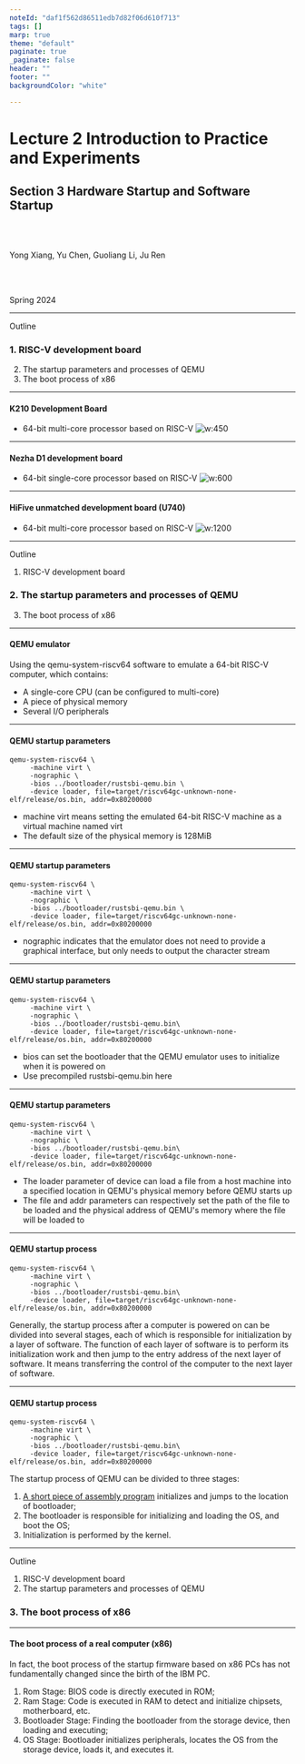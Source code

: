 ```yaml
---
noteId: "daf1f562d86511edb7d82f06d610f713"
tags: []
marp: true
theme: "default"
paginate: true
_paginate: false
header: ""
footer: ""
backgroundColor: "white"

---
```


<!-- theme: gaia -->
<!-- _class: lead -->

# Lecture 2 Introduction to Practice and Experiments
## Section 3 Hardware Startup and Software Startup

<br>
<br>

Yong Xiang, Yu Chen, Guoliang Li, Ju Ren

<br>
<br>

Spring 2024

---
Outline

### 1. RISC-V development board
2. The startup parameters and processes of QEMU
3. The boot process of x86

---
#### K210 Development Board
- 64-bit multi-core processor based on RISC-V
![w:450](figs/k210.png)

---
#### Nezha D1 development board
- 64-bit single-core processor based on RISC-V
![w:600](figs/d1.png)

---
#### HiFive unmatched development board (U740)
- 64-bit multi-core processor based on RISC-V 
![w:1200](figs/sifive-hardware.png)

---
Outline

1. RISC-V development board
### 2. The startup parameters and processes of QEMU
3. The boot process of x86

---

#### QEMU emulator

Using the qemu-system-riscv64 software to emulate a 64-bit RISC-V computer, which contains:
- A single-core CPU (can be configured to multi-core)
- A piece of physical memory
- Several I/O peripherals

---
#### QEMU startup parameters
```
qemu-system-riscv64 \
     -machine virt \
     -nographic \
     -bios ../bootloader/rustsbi-qemu.bin \
     -device loader, file=target/riscv64gc-unknown-none-elf/release/os.bin, addr=0x80200000
```
- machine virt means setting the emulated 64-bit RISC-V machine as a virtual machine named virt
- The default size of the physical memory is 128MiB

---
#### QEMU startup parameters
```
qemu-system-riscv64 \
     -machine virt \
     -nographic \
     -bios ../bootloader/rustsbi-qemu.bin \
     -device loader, file=target/riscv64gc-unknown-none-elf/release/os.bin, addr=0x80200000
```
- nographic indicates that the emulator does not need to provide a graphical interface, but only needs to output the character stream 


---
#### QEMU startup parameters
```
qemu-system-riscv64 \
     -machine virt \
     -nographic \
     -bios ../bootloader/rustsbi-qemu.bin\
     -device loader, file=target/riscv64gc-unknown-none-elf/release/os.bin, addr=0x80200000
```
- bios can set the bootloader that the QEMU emulator uses to initialize when it is powered on
- Use precompiled rustsbi-qemu.bin here

---
#### QEMU startup parameters
```
qemu-system-riscv64 \
     -machine virt \
     -nographic \
     -bios ../bootloader/rustsbi-qemu.bin\
     -device loader, file=target/riscv64gc-unknown-none-elf/release/os.bin, addr=0x80200000
```
- The loader parameter of device can load a file from a host machine into a specified location in QEMU's physical memory before QEMU starts up
- The file and addr parameters can respectively set the path of the file to be loaded and the physical address of QEMU's memory where the file will be loaded to

---
#### QEMU startup process

```
qemu-system-riscv64 \
     -machine virt \
     -nographic \
     -bios ../bootloader/rustsbi-qemu.bin\
     -device loader, file=target/riscv64gc-unknown-none-elf/release/os.bin, addr=0x80200000
```
Generally, the startup process after a computer is powered on can be divided into several stages, each of which is responsible for initialization by a layer of software. The function of each layer of software is to perform its initialization work and then jump to the entry address of the next layer of software. It means transferring the control of the computer to the next layer of software.

---

<style scoped>
{
  font-size: 30px
}
</style>


#### QEMU startup process

```
qemu-system-riscv64 \
     -machine virt \
     -nographic \
     -bios ../bootloader/rustsbi-qemu.bin\
     -device loader, file=target/riscv64gc-unknown-none-elf/release/os.bin, addr=0x80200000
```
The startup process of QEMU can be divided to three stages:
1. [A short piece of assembly program](https://github.com/LearningOS/qemu/blob/386b2a5767f7642521cd07930c681ec8a6057e60/hw/riscv/virt.c#L536) initializes and jumps to the location of bootloader;
2. The bootloader is responsible for initializing and loading the OS, and boot the OS;
3. Initialization is performed by the kernel.

---
Outline

1. RISC-V development board
2. The startup parameters and processes of QEMU
### 3. The boot process of x86

---

<style scoped>
{
  font-size: 33px
}
</style>


#### The boot process of a real computer (x86)
In fact, the boot process of the startup firmware based on x86 PCs has not fundamentally changed since the birth of the IBM PC.

1. Rom Stage: BIOS code is directly executed in ROM;
2. Ram Stage: Code is executed in RAM to detect and initialize chipsets, motherboard, etc.
3. Bootloader Stage: Finding the bootloader from the storage device, then loading and executing;
4. OS Stage: Bootloader initializes peripherals, locates the OS from the storage device, loads it, and executes it.
